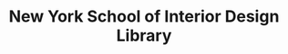 ---
layout: repo
title: "New York School of Interior Design Library"
id: 21382
permalink: repos/21382/
---